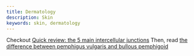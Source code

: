 ```yaml
---
title: Dermatology
description: Skin
keywords: skin, dermatology
---
```

Checkout [Quick review: the 5 main intercellular junctions](http://www.pathologystudent.com/?p=9739)
Then, read [the difference between pemphigus vulgaris and bullous pemphigoid](/pemphigus-vulgaris-vs-bullous-pemphigoid/)
